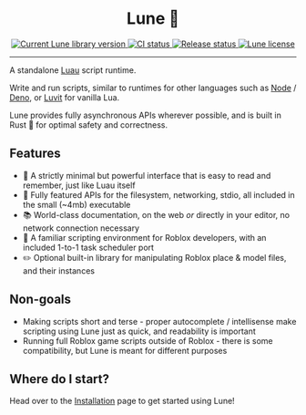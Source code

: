 <!-- markdownlint-disable MD033 -->
<!-- markdownlint-disable MD041 -->

<div align="center">
	<h1> Lune 🌙 </h1>
	<div>
		<a href="https://crates.io/crates/lune">
			<img src="https://img.shields.io/crates/v/lune.svg?label=Version" alt="Current Lune library version" />
		</a>
		<a href="https://github.com/filiptibell/lune/actions">
			<img src="https://shields.io/endpoint?url=https://badges.readysetplay.io/workflow/filiptibell/lune/ci.yaml" alt="CI status" />
		</a>
		<a href="https://github.com/filiptibell/lune/actions">
			<img src="https://shields.io/endpoint?url=https://badges.readysetplay.io/workflow/filiptibell/lune/release.yaml" alt="Release status" />
		</a>
		<a href="https://github.com/filiptibell/lune/blob/main/LICENSE.txt">
			<img src="https://img.shields.io/github/license/filiptibell/lune.svg?label=License&color=informational" alt="Lune license" />
		</a>
	</div>
</div>

---

A standalone [Luau](https://luau-lang.org) script runtime.

Write and run scripts, similar to runtimes for other languages such as [Node](https://nodejs.org) / [Deno](https://deno.land), or [Luvit](https://luvit.io) for vanilla Lua.

Lune provides fully asynchronous APIs wherever possible, and is built in Rust 🦀 for optimal safety and correctness.

## Features

- 🌙 A strictly minimal but powerful interface that is easy to read and remember, just like Luau itself
- 🧰 Fully featured APIs for the filesystem, networking, stdio, all included in the small (~4mb) executable
- 📚 World-class documentation, on the web _or_ directly in your editor, no network connection necessary
- 🏡 A familiar scripting environment for Roblox developers, with an included 1-to-1 task scheduler port
- ✏️ Optional built-in library for manipulating Roblox place & model files, and their instances

## Non-goals

- Making scripts short and terse - proper autocomplete / intellisense make scripting using Lune just as quick, and readability is important
- Running full Roblox game scripts outside of Roblox - there is some compatibility, but Lune is meant for different purposes

## Where do I start?

Head over to the [Installation](https://lune-org.github.io/docs/getting-started/1-installation) page to get started using Lune!
